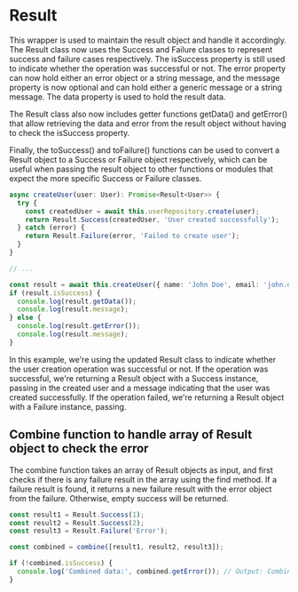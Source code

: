 # Result

This wrapper is used to maintain the result object and handle it accordingly. The Result class now uses the Success and Failure classes to represent success and failure cases respectively. 
The isSuccess property is still used to indicate whether the operation was successful or not. The error property can now hold either an error object or a string message, 
and the message property is now optional and can hold either a generic message or a string message. The data property is used to hold the result data.

The Result class also now includes getter functions getData() and getError() that allow retrieving the data and error from the result object without having to check the isSuccess property.

Finally, the toSuccess() and toFailure() functions can be used to convert a Result object to a Success or Failure object respectively,
which can be useful when passing the result object to other functions or modules that expect the more specific Success or Failure classes.

```ts
async createUser(user: User): Promise<Result<User>> {
  try {
    const createdUser = await this.userRepository.create(user);
    return Result.Success(createdUser, 'User created successfully');
  } catch (error) {
    return Result.Failure(error, 'Failed to create user');
  }
}

// ...

const result = await this.createUser({ name: 'John Doe', email: 'john.doe@example.com' });
if (result.isSuccess) {
  console.log(result.getData());
  console.log(result.message);
} else {
  console.log(result.getError());
  console.log(result.message);
}
```

In this example, we're using the updated Result class to indicate whether the user creation operation was successful or not. If the operation was successful, 
we're returning a Result object with a Success instance, passing in the created user and a message indicating that the user was created successfully. If the operation failed, 
we're returning a Result object with a Failure instance, passing.

## Combine function to handle array of Result object to check the error

The combine function takes an array of Result objects as input, and first checks if there is any failure result in the array using the find method. 
If a failure result is found, it returns a new failure result with the error object from the failure.
Otherwise, empty success will be returned.

```ts
const result1 = Result.Success(1);
const result2 = Result.Success(2);
const result3 = Result.Failure('Error');

const combined = combine([result1, result2, result3]);

if (!combined.isSuccess) {
  console.log('Combined data:', combined.getError()); // Output: Combined error: Error
}
```
